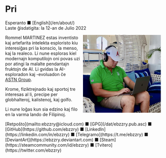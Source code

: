 Pri
===

<div class="center">Esperanto ■ [English](/en/about/)</div>
<div class="center">Laste ĝisdatigita: la 12-an de Julio 2022</div>

<div>
<img src="/bil/ebzzry.webp" style="float: right; width: 50%; margin: 0px 0px 0px 10px">

Rommel MARTINEZ estas inventisto kaj artefarita intelekta esploristo kiu interesiĝas pri la konscio,
la menso, kaj la realeco. Li nune esploras kiel modernajn komputilojn oni povas uzi por atingi la
malalte pendantajn fruktojn de AI. Li gvidas la AI-esploradon kaj -evoluadon ĉe [ASTN Group](https://astn-group.com).

Krome, fiziktrejnado kaj sportoj tre interesas al li, precipe per globhalteroj, kalistenoj, kaj
golfo.

Li nune loĝas kun sia edzino kaj filo en la varma lando de Filipinoj.
</div>
<div>
[Retpoŝto](mailto:ebzzry@icloud.com) ■ [GPG](/dat/ebzzry.pub.asc) ■ [GitHub](https://github.com/ebzzry) ■ [LinkedIn](https://linkedin.com/in/ebzzry) ■ [Telegramo](https://t.me/ebzzry) ■ [DeviantArt](https://ebzzry.deviantart.com) ■ [Steam](https://steamcommunity.com/id/ebzzry) ■ [Tvitero](https://twitter.com/ebzzry)
</div>
